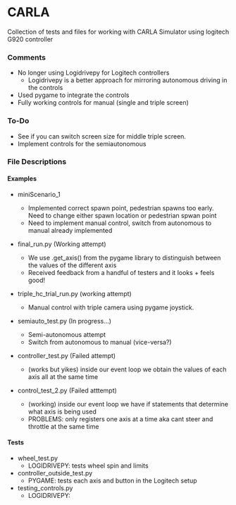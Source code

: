 # CARLA
Collection of tests and files for working with CARLA Simulator using logitech G920 controller

### Comments
- No longer using Logidrivepy for Logitech controllers
    - Logidrivepy is a better approach for mirroring autonomous driving in the controls
- Used pygame to integrate the controls
- Fully working controls for manual (single and triple screen)


### To-Do
- See if you can switch screen size for middle triple screen.
- Implement controls for the semiautonomous

### File Descriptions
#### Examples
- miniScenario_1
    - Implemented correct spawn point, pedestrian spawns too early. Need to change either spawn location or pedestrian spwan point
    - Need to implement manual control, switch from autonomous to manual already implemented
- final_run.py (Working attempt)
    - We use .get_axis() from the pygame library to distinguish between the values of the different axis
    - Received feedback from a handful of testers and it looks + feels good!
- triple_hc_trial_run.py (working attempt)
    - Manual control with triple camera using pygame joystick.
- semiauto_test.py (In progress...)
    - Semi-autonomous attempt
    - Switch from autonomous to manual (vice-versa?)

- controller_test.py (Failed attempt)
    - (works but yikes) inside our event loop we obtain the values of each axis all at the same time
- control_test_2.py (Failed atttempt)
    - (working) inside our event loop we have if statements that determine what axis is being used
    - PROBLEMS: only registers one axis at a time aka cant steer and throttle at the same time

#### Tests
- wheel_test.py
    - LOGIDRIVEPY: tests wheel spin and limits
- controller_outside_test.py
    - PYGAME: tests each axis and button in the Logitech setup
-  testing_controls.py
    - LOGIDRIVEPY: 
